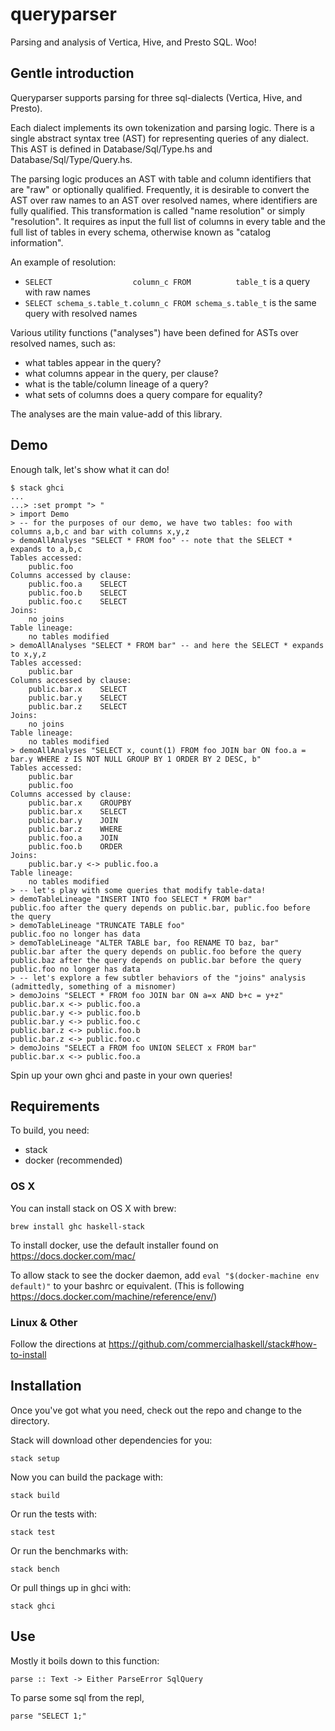 # queryparser

Parsing and analysis of Vertica, Hive, and Presto SQL.  Woo!


## Gentle introduction

Queryparser supports parsing for three sql-dialects (Vertica, Hive, and
Presto).

Each dialect implements its own tokenization and parsing logic. There is a
single abstract syntax tree (AST) for representing queries of any dialect. This
AST is defined in Database/Sql/Type.hs and Database/Sql/Type/Query.hs.

The parsing logic produces an AST with table and column identifiers that are
"raw" or optionally qualified. Frequently, it is desirable to convert the AST
over raw names to an AST over resolved names, where identifiers are fully
qualified. This transformation is called "name resolution" or simply
"resolution". It requires as input the full list of columns in every table and
the full list of tables in every schema, otherwise known as "catalog
information".

An example of resolution:

 * `SELECT                  column_c FROM          table_t` is a query with raw names
 * `SELECT schema_s.table_t.column_c FROM schema_s.table_t` is the same query with resolved names

Various utility functions ("analyses") have been defined for ASTs over resolved
names, such as:

 * what tables appear in the query?
 * what columns appear in the query, per clause?
 * what is the table/column lineage of a query?
 * what sets of columns does a query compare for equality?

The analyses are the main value-add of this library.


## Demo

Enough talk, let's show what it can do!

    $ stack ghci
    ...
    ...> :set prompt "> "
    > import Demo
    > -- for the purposes of our demo, we have two tables: foo with columns a,b,c and bar with columns x,y,z
    > demoAllAnalyses "SELECT * FROM foo" -- note that the SELECT * expands to a,b,c
    Tables accessed:
        public.foo
    Columns accessed by clause:
        public.foo.a	SELECT
        public.foo.b	SELECT
        public.foo.c	SELECT
    Joins:
        no joins
    Table lineage:
        no tables modified
    > demoAllAnalyses "SELECT * FROM bar" -- and here the SELECT * expands to x,y,z
    Tables accessed:
        public.bar
    Columns accessed by clause:
        public.bar.x	SELECT
        public.bar.y	SELECT
        public.bar.z	SELECT
    Joins:
        no joins
    Table lineage:
        no tables modified
    > demoAllAnalyses "SELECT x, count(1) FROM foo JOIN bar ON foo.a = bar.y WHERE z IS NOT NULL GROUP BY 1 ORDER BY 2 DESC, b"
    Tables accessed:
        public.bar
        public.foo
    Columns accessed by clause:
        public.bar.x	GROUPBY
        public.bar.x	SELECT
        public.bar.y	JOIN
        public.bar.z	WHERE
        public.foo.a	JOIN
        public.foo.b	ORDER
    Joins:
        public.bar.y <-> public.foo.a
    Table lineage:
        no tables modified
    > -- let's play with some queries that modify table-data!
    > demoTableLineage "INSERT INTO foo SELECT * FROM bar"
    public.foo after the query depends on public.bar, public.foo before the query
    > demoTableLineage "TRUNCATE TABLE foo"
    public.foo no longer has data
    > demoTableLineage "ALTER TABLE bar, foo RENAME TO baz, bar"
    public.bar after the query depends on public.foo before the query
    public.baz after the query depends on public.bar before the query
    public.foo no longer has data
    > -- let's explore a few subtler behaviors of the "joins" analysis (admittedly, something of a misnomer)
    > demoJoins "SELECT * FROM foo JOIN bar ON a=x AND b+c = y+z"
    public.bar.x <-> public.foo.a
    public.bar.y <-> public.foo.b
    public.bar.y <-> public.foo.c
    public.bar.z <-> public.foo.b
    public.bar.z <-> public.foo.c
    > demoJoins "SELECT a FROM foo UNION SELECT x FROM bar"
    public.bar.x <-> public.foo.a

Spin up your own ghci and paste in your own queries!


## Requirements

To build, you need:

- stack
- docker (recommended)

### OS X

You can install stack on OS X with brew:

    brew install ghc haskell-stack

To install docker, use the default installer found on https://docs.docker.com/mac/

To allow stack to see the docker daemon, add `eval "$(docker-machine
env default)"` to your bashrc or equivalent. (This is following https://docs.docker.com/machine/reference/env/)

### Linux & Other

Follow the directions at https://github.com/commercialhaskell/stack#how-to-install


## Installation

Once you've got what you need, check out the repo and change to the directory.

Stack will download other dependencies for you:

    stack setup


Now you can build the package with:

    stack build


Or run the tests with:

    stack test


Or run the benchmarks with:

    stack bench


Or pull things up in ghci with:

    stack ghci


## Use

Mostly it boils down to this function:

    parse :: Text -> Either ParseError SqlQuery

To parse some sql from the repl,

    parse "SELECT 1;"

